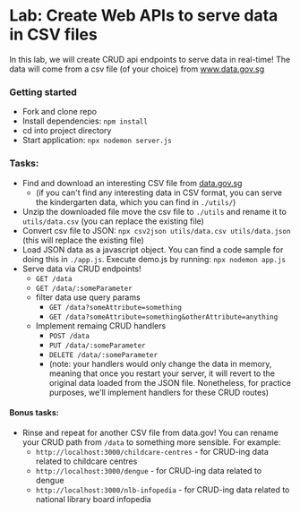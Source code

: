 # Lab: Create Web APIs to serve data in CSV files

In this lab, we will create CRUD api endpoints to serve data in real-time! The data will come from a csv file (of your choice) from www.data.gov.sg

### Getting started
- Fork and clone repo
- Install dependencies: `npm install`
- cd into project directory
- Start application: `npx nodemon server.js`

### Tasks:

- Find and download an interesting CSV file from [data.gov.sg](https://data.gov.sg/dataset?groups=society)
  - (if you can't find any interesting data in CSV format, you can serve the kindergarten data, which you can find in `./utils/`)
- Unzip the downloaded file move the csv file to `./utils` and rename it to `utils/data.csv` (you can replace the existing file)
- Convert csv file to JSON: `npx csv2json utils/data.csv utils/data.json` (this will replace the existing file)
- Load JSON data as a javascript object. You can find a code sample for doing this in `./app.js`. Execute demo.js by running: `npx nodemon app.js`
- Serve data via CRUD endpoints!
  - `GET /data`
  - `GET /data/:someParameter`
  - filter data use query params
    - `GET /data?someAttribute=something`
    - `GET /data?someAttribute=something&otherAttribute=anything`
  - Implement remaing CRUD handlers
    - `POST /data`
    - `PUT /data/:someParameter`
    - `DELETE /data/:someParameter`
    - (note: your handlers would only change the data in memory, meaning that once you restart your server, it will revert to the original data loaded from the JSON file. Nonetheless, for practice purposes, we'll implement handlers for these CRUD routes)

#### Bonus tasks:
- Rinse and repeat for another CSV file from data.gov! You can rename your CRUD path from `/data` to something more sensible. For example:
  - `http://localhost:3000/childcare-centres` - for CRUD-ing data related to childcare centres
  - `http://localhost:3000/dengue` - for CRUD-ing data related to dengue
  - `http://localhost:3000/nlb-infopedia` - for CRUD-ing data related to national library board infopedia
